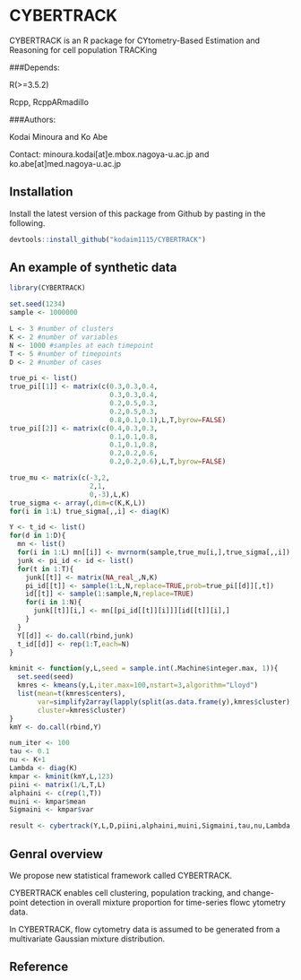 # CYBERTRACK
CYBERTRACK is an R package for CYtometry-Based Estimation and Reasoning for cell population TRACKing

###Depends:

R(>=3.5.2)

Rcpp, RcppARmadillo

###Authors:

Kodai Minoura and Ko Abe

Contact: minoura.kodai[at]e.mbox.nagoya-u.ac.jp and ko.abe[at]med.nagoya-u.ac.jp

## Installation

Install the latest version of this package from Github by pasting in the following.

~~~R
devtools::install_github("kodaim1115/CYBERTRACK")
~~~

## An example of synthetic data

~~~R
library(CYBERTRACK)

set.seed(1234)
sample <- 1000000

L <- 3 #number of clusters 
K <- 2 #number of variables 
N <- 1000 #samples at each timepoint
T <- 5 #number of timepoints
D <- 2 #number of cases

true_pi <- list()
true_pi[[1]] <- matrix(c(0.3,0.3,0.4,
                         0.3,0.3,0.4,
                         0.2,0.5,0.3,
                         0.2,0.5,0.3,
                         0.8,0.1,0.1),L,T,byrow=FALSE)
true_pi[[2]] <- matrix(c(0.4,0.3,0.3,
                         0.1,0.1,0.8,
                         0.1,0.1,0.8,
                         0.2,0.2,0.6,
                         0.2,0.2,0.6),L,T,byrow=FALSE)

true_mu <- matrix(c(-3,2,
                    2,1,
                    0,-3),L,K)
true_sigma <- array(,dim=c(K,K,L))
for(i in 1:L) true_sigma[,,i] <- diag(K)

Y <- t_id <- list()
for(d in 1:D){
  mn <- list()
  for(i in 1:L) mn[[i]] <- mvrnorm(sample,true_mu[i,],true_sigma[,,i]) 
  junk <- pi_id <- id <- list()
  for(t in 1:T){
    junk[[t]] <- matrix(NA_real_,N,K)
    pi_id[[t]] <- sample(1:L,N,replace=TRUE,prob=true_pi[[d]][,t])
    id[[t]] <- sample(1:sample,N,replace=TRUE)
    for(i in 1:N){
      junk[[t]][i,] <- mn[[pi_id[[t]][i]]][id[[t]][i],] 
    }
  }  
  Y[[d]] <- do.call(rbind,junk)
  t_id[[d]] <- rep(1:T,each=N)
}

kminit <- function(y,L,seed = sample.int(.Machine$integer.max, 1)){
  set.seed(seed)
  kmres <- kmeans(y,L,iter.max=100,nstart=3,algorithm="Lloyd")
  list(mean=t(kmres$centers),
       var=simplify2array(lapply(split(as.data.frame(y),kmres$cluster),var)),
       cluster=kmres$cluster)
}
kmY <- do.call(rbind,Y)

num_iter <- 100
tau <- 0.1
nu <- K+1
Lambda <- diag(K)
kmpar <- kminit(kmY,L,123)
piini <- matrix(1/L,T,L)
alphaini <- c(rep(1,T))
muini <- kmpar$mean
Sigmaini <- kmpar$var

result <- cybertrack(Y,L,D,piini,alphaini,muini,Sigmaini,tau,nu,Lambda,num_iter,t_id)
~~~

## Genral overview
We propose new statistical framework called CYBERTRACK.

CYBERTRACK enables cell clustering, population tracking, and change-point detection in overall mixture proportion for time-series flowc ytometry data.

In CYBERTRACK, flow cytometry data is assumed to be generated from a multivariate Gaussian mixture distribution.

## Reference
